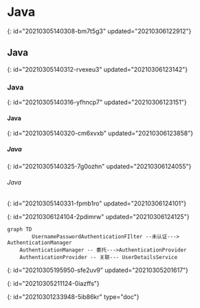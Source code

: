 # Java
{: id="20210305140308-bm7t5g3" updated="20210306122912"}

## Java
{: id="20210305140312-rvexeu3" updated="20210306123142"}

### Java
{: id="20210305140316-yfhncp7" updated="20210306123151"}

#### Java
{: id="20210305140320-cm6xvxb" updated="20210306123858"}

##### Java
{: id="20210305140325-7g0ozhn" updated="20210306124055"}

###### Java
{: id="20210305140331-fpmb1ro" updated="20210306124101"}

{: id="20210306124104-2pdimrw" updated="20210306124125"}

```mermaid
graph TD
    	UsernamePasswordAuthenticationFIlter --未认证---> AuthenticationManager
	AuthenticationManager -- 委托--->AuthenticationProvider
	AuthenticationProvider -- 关联--- UserDetailsService
```
{: id="20210305195950-sfe2uv9" updated="20210305201617"}

{: id="20210305211124-0iazffs"}


{: id="20210301233948-5ib86kr" type="doc"}

